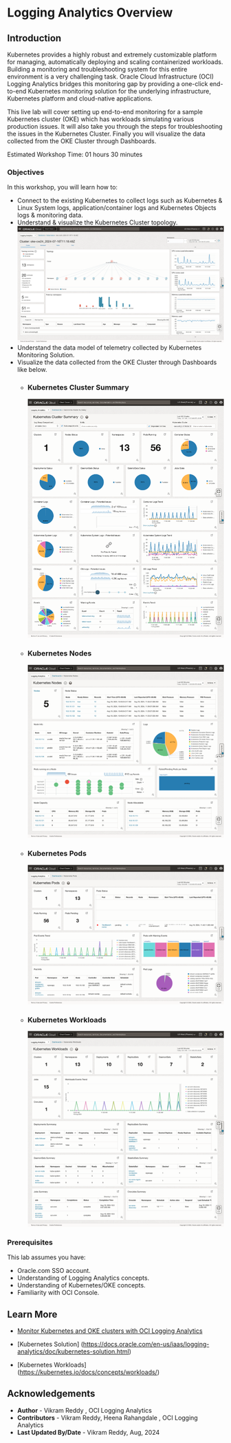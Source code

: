 # Logging Analytics Overview
## Introduction

Kubernetes provides a highly robust and extremely customizable platform for managing, automatically deploying and scaling containerized workloads. Building a monitoring and troubleshooting system for this entire environment is a very challenging task. Oracle Cloud Infrastructure (OCI) Logging Analytics bridges this monitoring gap by providing a one-click end-to-end Kubernetes monitoring solution for the underlying infrastructure, Kubernetes platform and cloud-native applications.

This live lab will cover setting up end-to-end monitoring for a sample Kubernetes cluster (OKE) which has workloads simulating various production issues. It will also take you through the steps for troubleshooting the issues in the Kubernetes Cluster. Finally you will visualize the data collected from the OKE Cluster through Dashboards.

Estimated Workshop Time: 01 hours 30 minutes

### Objectives

In this workshop, you will learn how to:

* Connect to the existing Kubernetes to collect logs such as Kubernetes & Linux System logs, application/container logs and Kubernetes Objects logs & monitoring data.
* Understand & visualize the Kubernetes Cluster topology.
   ![kubernetes-cluster-topology](images/kubernetes-cluster-topology.png)
* Understand the data model of telemetry collected by Kubernetes Monitoring Solution.
* Visualize the data collected from the OKE Cluster through Dashboards like below.
     - ### Kubernetes Cluster Summary

        ![kubernetes-cluster-summary](images/kubernetes-cluster-summary.png)
     - ### Kubernetes Nodes

        ![kubernetes-nodes](images/kubernetes-nodes.png)
     - ### Kubernetes Pods

        ![kubernetes-pods](images/kubernetes-pods.png)
     - ### Kubernetes Workloads

        ![kubernetes-workloads](images/kubernetes-workloads.png)            


### Prerequisites

This lab assumes you have:

* Oracle.com SSO account.
* Understanding of Logging Analytics concepts.
* Understanding of Kubernetes/OKE concepts.
* Familiarity with OCI Console.


## Learn More

* [Monitor Kubernetes and OKE clusters with OCI Logging Analytics](https://docs.oracle.com/en/solutions/kubernetes-oke-logging-analytics/index.html)

* [Kubernetes Solution] (https://docs.oracle.com/en-us/iaas/logging-analytics/doc/kubernetes-solution.html)

* [Kubernetes Workloads] (https://kubernetes.io/docs/concepts/workloads/)


## Acknowledgements
* **Author** - Vikram Reddy , OCI Logging Analytics
* **Contributors** -  Vikram Reddy, Heena Rahangdale , OCI Logging Analytics
* **Last Updated By/Date** - Vikram Reddy, Aug, 2024
